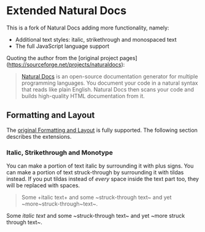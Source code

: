 Extended Natural Docs
=====================

This is a fork of Natural Docs adding more functionality, namely:

* Additional text styles: italic, strikethrough and monospaced text
* The full JavaScript language support

Quoting the author from the [original project pages]
(https://sourceforge.net/projects/naturaldocs):
> [Natural Docs](http://www.naturaldocs.org) is an open-source documentation
> generator for multiple programming languages.  You document your code in a
> natural syntax that reads like plain English.  Natural Docs then scans your
> code and builds high-quality HTML documentation from it.

Formatting and Layout
---------------------

The [original Formatting and Layout](http://naturaldocs.org/documenting/reference.html#FormattingAndLayout) is fully supported. The following section describes the extensions.

### Italic, Strikethrough and Monotype

You can make a portion of text italic by surrounding it with plus signs.  You can make a portion of text struck-through by surrounding it with tildas instead.  If you put tildas instead of *every* space inside the text part too, they will be replaced with spaces.

> Some +italic text+ and some ~struck-through text~
> and yet ~more~struck-through~text~.

Some *italic text* and some ~struck-through text~ and yet ~more struck through text~.
